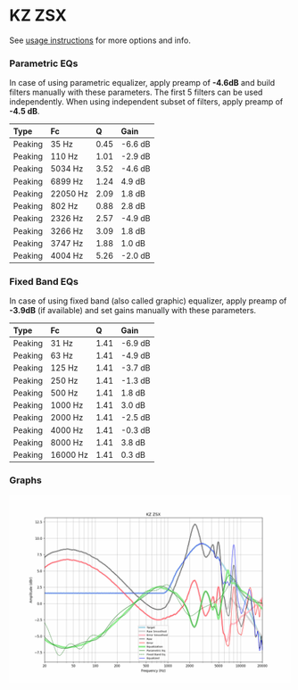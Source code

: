 # KZ ZSX
See [usage instructions](https://github.com/jaakkopasanen/AutoEq#usage) for more options and info.

### Parametric EQs
In case of using parametric equalizer, apply preamp of **-4.6dB** and build filters manually
with these parameters. The first 5 filters can be used independently.
When using independent subset of filters, apply preamp of **-4.5 dB**.

| Type    | Fc       |    Q | Gain    |
|:--------|:---------|:-----|:--------|
| Peaking | 35 Hz    | 0.45 | -6.6 dB |
| Peaking | 110 Hz   | 1.01 | -2.9 dB |
| Peaking | 5034 Hz  | 3.52 | -4.6 dB |
| Peaking | 6899 Hz  | 1.24 | 4.9 dB  |
| Peaking | 22050 Hz | 2.09 | 1.8 dB  |
| Peaking | 802 Hz   | 0.88 | 2.8 dB  |
| Peaking | 2326 Hz  | 2.57 | -4.9 dB |
| Peaking | 3266 Hz  | 3.09 | 1.8 dB  |
| Peaking | 3747 Hz  | 1.88 | 1.0 dB  |
| Peaking | 4004 Hz  | 5.26 | -2.0 dB |

### Fixed Band EQs
In case of using fixed band (also called graphic) equalizer, apply preamp of **-3.9dB**
(if available) and set gains manually with these parameters.

| Type    | Fc       |    Q | Gain    |
|:--------|:---------|:-----|:--------|
| Peaking | 31 Hz    | 1.41 | -6.9 dB |
| Peaking | 63 Hz    | 1.41 | -4.9 dB |
| Peaking | 125 Hz   | 1.41 | -3.7 dB |
| Peaking | 250 Hz   | 1.41 | -1.3 dB |
| Peaking | 500 Hz   | 1.41 | 1.8 dB  |
| Peaking | 1000 Hz  | 1.41 | 3.0 dB  |
| Peaking | 2000 Hz  | 1.41 | -2.5 dB |
| Peaking | 4000 Hz  | 1.41 | -0.3 dB |
| Peaking | 8000 Hz  | 1.41 | 3.8 dB  |
| Peaking | 16000 Hz | 1.41 | 0.3 dB  |

### Graphs
![](./KZ%20ZSX.png)